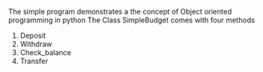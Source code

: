 The simple program demonstrates a the concept of Object oriented programming in python 
The Class SimpleBudget comes with four methods

1. Deposit
2. Withdraw
3. Check_balance
4. Transfer